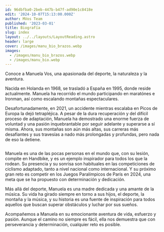 ```yaml
---
id: 96dbfba0-2beb-447b-b47f-ad90e1c8418e
edit: '2024-10-07T15:13:00.000Z'
author: MVos Team
published: '2023-03-01'
title: Biografía
slug: index
layout: ../../layouts/LayoutReading.astro
header: large
cover: /images/manu_bio_brazos.webp
images:
  - /images/manu_bio_brazos.webp
  - /images/manu_bio.webp
---
```


Conoce a Manuela Vos, una apasionada del deporte, la naturaleza y la aventura. 


Nacida en Holanda en 1968, se trasladó a España en 1995, donde reside actualmente. Manuela ha recorrido el mundo participando en maratónes e Ironman, así como escalando montañas espectaculares.


Desafortunadamente, en 2021, un accidente mientras escalaba en Picos de Europa la dejó tetrapléjica. A pesar de la dura recuperación y del difícil proceso de adaptación, Manuela ha demostrado una enorme fuerza de voluntad y una pasión inquebrantable por seguir adelante y superarse a sí misma. Ahora, sus montañas son aún más altas, sus carreras más desafiantes y sus travesías a nado más prolongadas y profundas, pero nada de eso la detiene.


<figure><img src="/images/manu_bio.webp" alt=""><figcaption align="left"></figcaption></figure>


Manuela es una de las pocas personas en el mundo que, con su lesión, compite en Handbike, y es un ejemplo inspirador para todos los que la rodean. Su presencia y su sonrisa son habituales en las competiciones de ciclismo adaptado, tanto a nivel nacional como internacional. Y su próximo gran reto es competir en los Juegos Paralímpicos de París en 2024, una meta que se ha propuesto con determinación y dedicación.


Más allá del deporte, Manuela es una madre dedicada y una amante de la música. Su vida ha girado siempre en torno a sus hijos, el deporte, la montaña y la música, y su historia es una fuente de inspiración para todos aquellos que buscan superar obstáculos y luchar por sus sueños.


Acompañemos a Manuela en su emocionante aventura de vida, esfuerzo y pasión. Aunque el camino no siempre es fácil, ella nos demuestra que con perseverancia y determinación, cualquier reto es posible.

